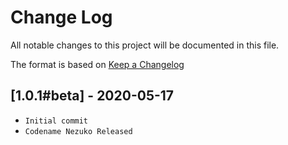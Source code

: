# Change Log
All notable changes to this project will be documented in this file.

The format is based on [Keep a Changelog](http://keepachangelog.com/)

## [1.0.1#beta] - 2020-05-17
- ```Initial commit```
- ```Codename Nezuko Released```
